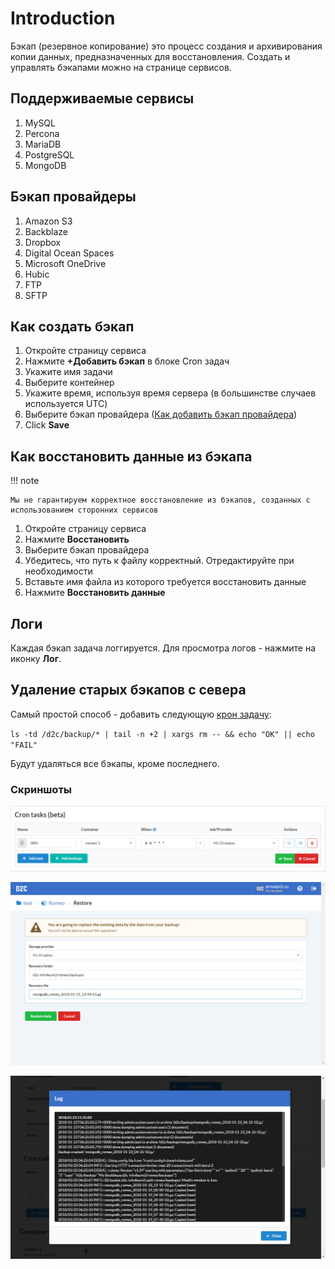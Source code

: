 # Introduction

Бэкап (резервное копирование) это процесс создания и архивирования копии данных, предназначенных для восстановления. Создать и управлять бэкапами можно на странице сервисов.

## Поддерживаемые сервисы

1. MySQL
2. Percona
3. MariaDB
4. PostgreSQL
5. MongoDB

## Бэкап провайдеры

1. Amazon S3
2. Backblaze
3. Dropbox
4. Digital Ocean Spaces
5. Microsoft OneDrive
6. Hubic
7. FTP
8. SFTP

## Как создать бэкап

1. Откройте страницу сервиса
2. Нажмите **+Добавить бэкап** в блоке Cron задач
3. Укажите имя задачи
4. Выберите контейнер
5. Укажите время, используя время сервера (в большинстве случаев используется UTC)
6. Выберите бэкап провайдера ([Как добавить бэкап провайдера](/getting-started/storage-providers/))
7. Click **Save**

## Как восстановить данные из бэкапа

!!! note

    Мы не гарантируем корректное восстановление из бэкапов, созданных с использованием сторонних сервисов

1. Откройте страницу сервиса
2. Нажмите **Восстановить**
3. Выберите бэкап провайдера
4. Убедитесь, что путь к файлу корректный. Отредактируйте при необходимости
5. Вставьте имя файла из которого требуется восстановить данные
6. Нажмите **Восстановить данные**

## Логи

Каждая бэкап задача логгируется. Для просмотра логов - нажмите на иконку **Лог**.

## Удаление старых бэкапов с севера

Самый простой способ - добавить следующую [крон задачу](/platform/cron/):<br>

`ls -td /d2c/backup/* | tail -n +2 | xargs rm -- && echo "OK" || echo "FAIL"`

Будут удаляться все бэкапы, кроме последнего.

### Скриншоты

![Backups](../img/backup.png)

![Backups - Restore](../img/restore.png)

![Backups - logs](../img/backup_log.png)
